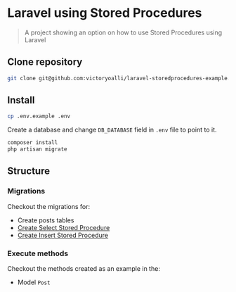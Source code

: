 # Laravel using Stored Procedures

> A project showing an option on how to use Stored Procedures using Laravel

## Clone repository

```bash
git clone git@github.com:victoryoalli/laravel-storedprocedures-example.git
```

## Install
```bash
cp .env.example .env
```
Create a database and change `DB_DATABASE` field in `.env` file to point to it.

```bash
composer install
php artisan migrate
```

## Structure

### Migrations
Checkout the migrations for:
* Create posts tables
* [Create Select Stored Procedure](database/migrations/2021_09_02_121502_create_super_select_procedure.php)
* [Create Insert Stored Procedure](database/migrations/2021_09_02_121452_create_super_insert_procedure.php)


### Execute methods
Checkout the methods created as an example in the:
* Model `Post`
